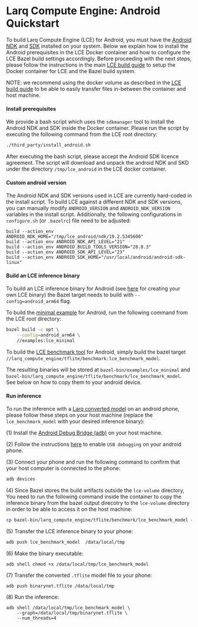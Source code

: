 # Larq Compute Engine: Android Quickstart

To build Larq Compute Engine (LCE) for Android,
you must have the [Android NDK](https://developer.android.com/ndk) and
[SDK](https://developer.android.com/studio) installed on your system.
Below we explain how to install the Android prerequisites in the LCE
Docker container and how to configure the LCE Bazel build settings
accordingly. Before proceeding with the next steps, please follow
the instructions in the main [LCE build guide](./build.md) to setup the
Docker container for LCE and the Bazel build system.

NOTE: we recommend using the docker volume as described in the
[LCE build guide](./build.md) to be able to easily transfer
files in-between the container and host machine.

#### Install prerequisites
We provide a bash script which uses the `sdkmanager` tool
to install the Android NDK and SDK inside the Docker container.
Please run the script by executing the following command from the LCE
root directory:

```bash
./third_party/install_android.sh
```

After executing the bash script, please accept the Android SDK licence agreement.
The script will download and unpack the android NDK and SKD under the directory
`/tmp/lce_android` in the LCE docker container.

#### Custom android version

The Android NDK and SDK versions used in LCE are currently hard-coded in the
install script.
To build LCE against a different NDK and SDK versions, you can manually
modify ```ANDROID_VERSION``` and ```ANDROID_NDK_VERSION``` variables in the
install script. Additionally, the following configurations in ```configure.sh```
(or ```.bazelrc```) file need to be adjusted:

```shell
build --action_env ANDROID_NDK_HOME="/tmp/lce_android/ndk/19.2.5345600"
build --action_env ANDROID_NDK_API_LEVEL="21"
build --action_env ANDROID_BUILD_TOOLS_VERSION="28.0.3"
build --action_env ANDROID_SDK_API_LEVEL="23"
build --action_env ANDROID_SDK_HOME="/usr/local/android/android-sdk-linux"
```

#### Build an LCE inference binary
To build an LCE inference binary for Android (see [here](./inference.md) for creating your
own LCE binary) the Bazel target needs to build with ```--config=android_arm64``` flag.

To build the [minimal example](../examples/lce_minimal.cc) for Android,
run the following command from the LCE root directory:
```bash
bazel build -c opt \
    --config=android_arm64 \
    //examples:lce_minimal
```

To build the [LCE benchmark tool](../larq_compute_engine/tflite/benchmark/)
for Android, simply build the bazel target
`//larq_compute_engine/tflite/benchmark:lce_benchmark_model`.

The resulting binaries will be stored at
`bazel-bin/examples/lce_minimal` and
`bazel-bin/larq_compute_engine/tflite/benchmark/lce_benchmark_model`.
See below on how to copy them to your android device.

#### Run inference
To run the inference with a [Larq converted model](./lce_converter.md) on an android phone,
please follow these steps on your host machine (replace the `lce_benchmark_model` with your
desired inference binary):

(1) Install the [Android Debug Bridge (adb)](https://developer.android.com/studio/command-line/adb) on your host machine.

(2) Follow the instructions [here](https://developer.android.com/studio/debug/dev-options#enable)
   to enable `USB debugging` on your android phone.

(3) Connect your phone and run the following command to confirm that your host
    computer is connected to the phone:

```bash
adb devices
```

(4) Since Bazel stores the build artifacts outside the `lce-volume` directory,
    You need to run the following command inside the container to copy the inference
    binary from the bazel output direcotry to the `lce-volume` directory in order to be able to access it on the host
    machine:
```bash
cp bazel-bin/larq_compute_engine/tflite/benchmark/lce_benchmark_model <volume-dir>
```

(5) Transfer the LCE inference binary to your phone:

```bash
adb push lce_benchmark_model  /data/local/tmp
```

(6) Make the binary executable:

```shell
adb shell chmod +x /data/local/tmp/lce_benchmark_model
```

(7) Transfer the converted ```.tflite``` model file to your phone:

```shell
adb push binarynet.tflite /data/local/tmp
```

(8) Run the inference:

```shell
adb shell /data/local/tmp/lce_benchmark_model \
    --graph=/data/local/tmp/binarynet.tflite \
    --num_threads=4
```
